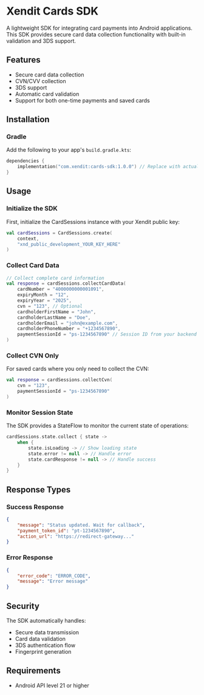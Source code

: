 # Xendit Cards SDK

A lightweight SDK for integrating card payments into Android applications. This SDK provides secure card data collection functionality with built-in validation and 3DS support.

## Features

- Secure card data collection
- CVN/CVV collection
- 3DS support
- Automatic card validation
- Support for both one-time payments and saved cards

## Installation

### Gradle

Add the following to your app's `build.gradle.kts`:

```kotlin
dependencies {
    implementation("com.xendit:cards-sdk:1.0.0") // Replace with actual version
}
```

## Usage

### Initialize the SDK

First, initialize the CardSessions instance with your Xendit public key:

```kotlin
val cardSessions = CardSessions.create(
    context,
    "xnd_public_development_YOUR_KEY_HERE"
)
```

### Collect Card Data

```kotlin
// Collect complete card information
val response = cardSessions.collectCardData(
    cardNumber = "4000000000001091",
    expiryMonth = "12",
    expiryYear = "2025",
    cvn = "123", // Optional
    cardholderFirstName = "John",
    cardholderLastName = "Doe",
    cardholderEmail = "john@example.com",
    cardholderPhoneNumber = "+1234567890",
    paymentSessionId = "ps-1234567890" // Session ID from your backend
)
```

### Collect CVN Only

For saved cards where you only need to collect the CVN:

```kotlin
val response = cardSessions.collectCvn(
    cvn = "123",
    paymentSessionId = "ps-1234567890"
)
```

### Monitor Session State

The SDK provides a StateFlow to monitor the current state of operations:

```kotlin
cardSessions.state.collect { state ->
    when {
        state.isLoading -> // Show loading state
        state.error != null -> // Handle error
        state.cardResponse != null -> // Handle success
    }
}
```

## Response Types

### Success Response
```json
{
    "message": "Status updated. Wait for callback",
    "payment_token_id": "pt-1234567890",
    "action_url": "https://redirect-gateway..."
}
```

### Error Response
```json
{
    "error_code": "ERROR_CODE",
    "message": "Error message"
}
```

## Security

The SDK automatically handles:
- Secure data transmission
- Card data validation
- 3DS authentication flow
- Fingerprint generation

## Requirements

- Android API level 21 or higher

